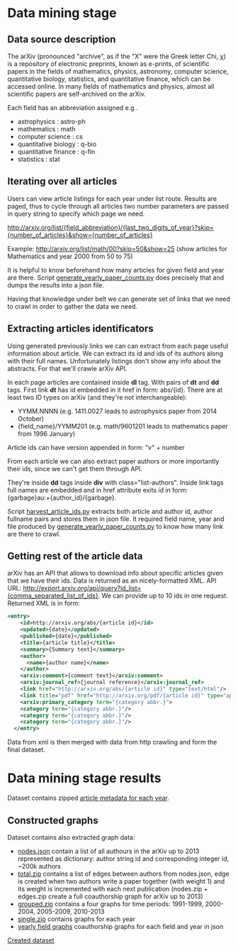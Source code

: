 Data mining stage
=================

Data source description
-----------------------

The arXiv (pronounced "archive", as if the "X" were the Greek letter Chi, χ) is a repository of electronic preprints, known as e-prints, of scientific papers in the fields of mathematics, physics, astronomy, computer science, quantitative biology, statistics, and quantitative finance, which can be accessed online. In many fields of mathematics and physics, almost all scientific papers are self-archived on the arXiv.

Each field has an abbreviation assigned e.g . 

- astrophysics : astro-ph
- mathematics : math
- computer science : cs
- quantitative biology : q-bio
- quantitative finance : q-fin
- statistics : stat

Iterating over all articles
---------------------------

Users can view article listings for each year under list route. Results are paged, thus to cycle through all articles two number parameters are passed in query string to specify which page we need.

http://arxiv.org/list/{field_abbreviation}/{last_two_digits_of_year}?skip={number_of_articles}&show={number_of_articles}

Example: http://arxiv.org/list/math/00?skip=50&show=25 (show articles for Mathematics and year 2000 from 50 to 75)

It is helpful to know beforehand how many articles for given field and year are there. Script [generate_yearly_paper_counts.py](../generate_yearly_paper_counts.py) does precisely that and dumps the results into a json file.

Having that knowledge under belt we can generate set of links that we need to crawl in order to gather the data we need.

Extracting articles identificators
----------------------------------

Using generated previously links we can can extract from each page useful information about article. We can extract its id and ids of its authors along with their full names. Unfortunately listings don't show any info about the abstracts. For that we'll crawle arXiv API.

In each page articles are contained inside __dl__ tag. With pairs of __dt__ and __dd__ tags. First link __dt__ has id embedded in it href in form: abs/{id}. There are at least two ID types on arXiv (and they're not interchangeable): 

- YYMM.NNNN (e.g. 1411.0027 leads to astrophysics paper from 2014 October)
- {field_name}/YYMM201 (e.g. math/9601201 leads to mathematics paper from 1996 January)

Article ids can have version appended in form: "v" + number

From each article we can also extract paper authors or more importantly their ids, since we can't get them through API.

They're inside __dd__ tags inside __div__ with class="list-authors". Inside link tags full names are embedded and in href attribute exits id in form: {garbage}au:+{author_id}/{garbage}.

Script [harvest_article_ids.py](../harvest_article_ids.py) extracts both article and author id, author fullname pairs and stores them in json file. It required field name, year and file produced by [generate_yearly_paper_counts.py](../generate_yearly_paper_counts.py) to know how many link are there to crawl.

Getting rest of the article data
--------------------------------

arXiv has an API that allows to download info about specific articles given that we have their ids. Data is returned as an nicely-formatted XML. API URL: http://export.arxiv.org/api/query?id_list={comma_separated_list_of_ids}. We can provide up to 10 ids in one request. Returned XML is in form:

```xml
<entry>
    <id>http://arxiv.org/abs/{article id}</id>
    <updated>{date}</updated>
    <published>{date}</published>
    <title>{article title}</title>
    <summary>{Summary text}</summary>
    <author>
      <name>{author name}</name>
    </author>
    <arxiv:comment>{comment text}</arxiv:comment>
    <arxiv:journal_ref>{journal reference}</arxiv:journal_ref>
    <link href="http://arxiv.org/abs/{article id}" type="text/html"/>
    <link title="pdf" href="http://arxiv.org/pdf/{article id}" type="application/pdf"/>
    <arxiv:primary_category term="{category abbr.}">
    <category term="{category abbr.}"/>
    <category term="{category abbr.}"/>
    <category term="{category abbr.}"/>
  </entry>
```

Data from xml is then merged with data from http crawling and form the final dataset.

Data mining stage results
=========================

Dataset contains zipped [article metadata for each year](https://drive.google.com/folderview?id=0B8yQRmV2S-ZLcS1oQXM0bzYxU1k&usp=sharing). 

Constructed graphs
-----------------

Dataset contains also  extracted graph data:
- [nodes.json](https://drive.google.com/file/d/0B8yQRmV2S-ZLT1pvSzJ3YUpOd0U/view?usp=sharing) contain a list of all authours in the arXiv up to 2013 represented as dictionary: author string id and corresponding integer id, ~200k authors
- [total.zip](https://drive.google.com/file/d/0B8yQRmV2S-ZLTUc0cWNmem1ocmM/view?usp=sharing) contains a list of edges between authors from nodes.json, edge is created when two authors write a paper together (with weight 1) and its weight is incremented with each next publication (nodes.zip + edges.zip create a full coauthorship graph for arXiv up to 2013)
- [grouped.zip](https://drive.google.com/file/d/0B8yQRmV2S-ZLeHhNRVVEekk0VXM/view?usp=sharing) contains a four graphs for time periods: 1991-1999, 2000-2004, 2005-2009, 2010-2013
- [single.zip](https://drive.google.com/file/d/0B8yQRmV2S-ZLNGJObFJPWlItVmM/view?usp=sharing) contains graphs for each year
- [yearly field graphs](https://drive.google.com/folderview?id=0B8yQRmV2S-ZLREh4ZUtKc1llblE&usp=sharing) coauthorship graphs for each field and year in json

[Created dataset](https://drive.google.com/folderview?id=0B8yQRmV2S-ZLQTVENmhycHVTM00&usp=sharing)

